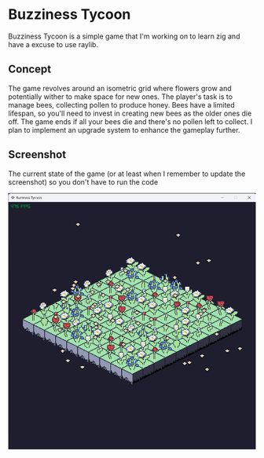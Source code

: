 # Buzziness Tycoon

Buzziness Tycoon is a simple game that I'm working on to learn zig and have a excuse to use raylib.

## Concept

The game revolves around an isometric grid where flowers grow and potentially wither to make space for new ones. The player's task is to manage bees, collecting pollen to produce honey. Bees have a limited lifespan, so you'll need to invest in creating new bees as the older ones die off. The game ends if all your bees die and there's no pollen left to collect. I plan to implement an upgrade system to enhance the gameplay further.

## Screenshot

The current state of the game (or at least when I remember to update the screenshot) so you don't have to run the code

![Image](https://raw.githubusercontent.com/Krymancer/buzzness-tycoon/main/.github/game.png)
